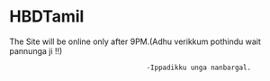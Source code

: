 # HBDTamil


The Site will be online only after 9PM.(Adhu verikkum pothindu wait pannunga ji !!)

                                      -Ippadikku unga nanbargal.
